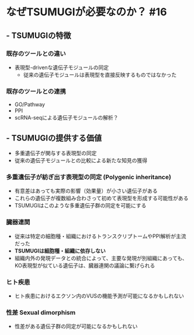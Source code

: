 # なぜTSUMUGIが必要なのか？ #16

## - TSUMUGIの特徴

###  既存のツールとの違い
- 表現型-drivenな遺伝子モジュールの同定
  - 従来の遺伝子モジュールは表現型を直接反映するものではなかった

### 既存のツールとの連携

- GO/Pathway
- PPI
- scRNA-seqによる遺伝子モジュールの解析？

## - TSUMUGIの提供する価値

- 多重遺伝子が関与する表現型の同定
- 従来の遺伝子モジュールとの比較による新たな知見の獲得

### 多重遺伝子が紡ぎ出す表現型の同定 (Polygenic inheritance)

- 有意差はあっても実際の影響（効果量）が小さい遺伝子がある
- これらの遺伝子が複数組み合わさって初めて表現型を形成する可能性がある
- TSUMUGIはこのような多重遺伝子群の同定を可能にする

### 臓器連関
- 従来は特定の細胞種・組織におけるトランスクリプトームやPPI解析が主流だった
- **TSUMUGIは細胞種・組織に依存しない**
- 組織内外の発現データとの統合によって、主要な発現が別組織にあっても、KO表現型が似ている遺伝子は、臓器連関の議論に繋げられる

### ヒト疾患
- ヒト疾患におけるエクソン内のVUSの機能予測が可能になるかもしれない

### 性差 Sexual dimorphism
- 性差がある遺伝子群の同定が可能になるかもしれない
